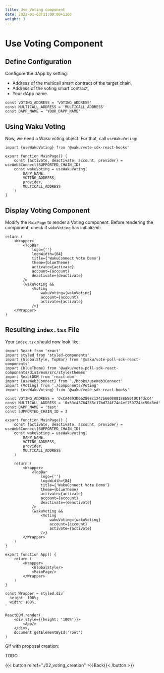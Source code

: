 ```yaml
---
title: Use Voting component
date: 2022-01-03T11:00:00+1100
weight: 3
---
```


# Use Voting Component

## Define Configuration

Configure the dApp by setting:

- Address of the multicall smart contract of the target chain,
- Address of the voting smart contract,
- Your dApp name.

```tsx
const VOTING_ADDRESS = 'VOTING_ADDRESS'
const MULTICALL_ADDRESS = 'MULTICALL_ADDRESS'
const DAPP_NAME = 'YOUR_DAPP_NAME'
```

## Using Waku Voting

Now, we need a Waku voting object.
For that, call `useWakuVoting`:

```tsx
import {useWakuVoting} from '@waku/vote-sdk-react-hooks'

export function MainPage() {
    const {activate, deactivate, account, provider} = useWeb3Connect(SUPPORTED_CHAIN_ID)
    const wakuVoting = useWakuVoting(
        DAPP_NAME,
        VOTING_ADDRESS,
        provider,
        MULTICALL_ADDRESS
    )
}
```

## Display Voting Component 

Modify the `MainPage` to render a Voting component.
Before rendering the component, check if `wakuVoting` has initialized:

```tsx
return (
    <Wrapper>
        <TopBar
            logo={''}
            logoWidth={84}
            title={'WakuConnect Vote Demo'}
            theme={blueTheme}
            activate={activate}
            account={account}
            deactivate={deactivate}
        />
        {wakuVoting &&
            <Voting
                wakuVoting={wakuVoting}
                account={account}
                activate={activate}
            />}
    </Wrapper>
)
```

## Resulting `index.tsx` File

Your `index.tsx` should now look like:

```tsx
import React from 'react'
import styled from 'styled-components'
import {GlobalStyle, TopBar} from '@waku/vote-poll-sdk-react-components'
import {blueTheme} from '@waku/vote-poll-sdk-react-components/dist/esm/src/style/themes'
import ReactDOM from 'react-dom'
import {useWeb3Connect} from './hooks/useWeb3Connect'
import {Voting} from './components/Voting'
import {useWakuVoting} from '@waku/vote-sdk-react-hooks'

const VOTING_ADDRESS = '0xCA4093D66280Ec1242b660088188b50fDC14dcC4'
const MULTICALL_ADDRESS = '0x53c43764255c17bd724f74c4ef150724ac50a3ed'
const DAPP_NAME = 'test'
const SUPPORTED_CHAIN_ID = 3

export function MainPage() {
    const {activate, deactivate, account, provider} = useWeb3Connect(SUPPORTED_CHAIN_ID)
    const wakuVoting = useWakuVoting(
        DAPP_NAME,
        VOTING_ADDRESS,
        provider,
        MULTICALL_ADDRESS
    )

    return (
        <Wrapper>
            <TopBar
                logo={''}
                logoWidth={84}
                title={'WakuConnect Vote Demo'}
                theme={blueTheme}
                activate={activate}
                account={account}
                deactivate={deactivate}
            />
            {wakuVoting &&
                <Voting
                    wakuVoting={wakuVoting}
                    account={account}
                    activate={activate}
                />}
        </Wrapper>
    )
}

export function App() {
    return (
        <Wrapper>
            <GlobalStyle/>
            <MainPage/>
        </Wrapper>
    )
}

const Wrapper = styled.div`
  height: 100%;
  width: 100%;
`

ReactDOM.render(
    <div style={{height: '100%'}}>
        <App/>
    </div>,
    document.getElementById('root')
)
```

Gif with proposal creation:

TODO


{{< button relref="./02_voting_creation"  >}}Back{{< /button >}}
